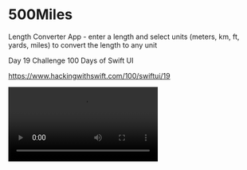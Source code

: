 # 500Miles
Length Converter App - enter a length and select units (meters, km, ft, yards, miles) to convert the length to any unit

Day 19 Challenge
100 Days of Swift UI

https://www.hackingwithswift.com/100/swiftui/19

![Screenshot](https://github.com/clearlynow/500Miles/blob/main/ConverterMovie.mov)

